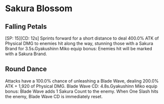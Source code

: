 # Sakura Blossom

## Falling Petals

[SP: 15][CD: 12s] Sprints forward for a short distance to deal 400.0% ATK of Physical DMG to enemies hit along the way, stunning those with a Sakura Brand for 3.5s.Gyakushinn Miko equip bonus: Enemies hit will be marked with a Sakura Brand.

## Round Dance

Attacks have a 100.0% chance of unleashing a Blade Wave, dealing 200.0% ATK + 1,920 of Physical DMG. Blade Wave CD: 4.8s.Gyakushinn Miko equip bonus: Blade Wave adds 1 Sakura Count to the enemy. When One Slash hits the enemy, Blade Wave CD is immediately reset.